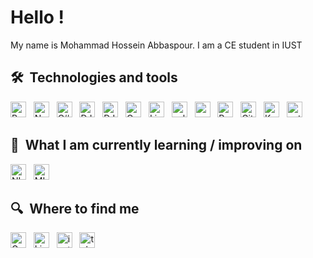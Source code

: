 # Hello ! 

My name is Mohammad Hossein Abbaspour. I am a CE student in IUST 

## 🛠  Technologies and tools

<a name="learning-now"></a>

[<img src="https://img.shields.io/badge/Python-282C34?logo=python" alt="Python logo" title="Python" height="25" />][tech_tools_anchor]
&nbsp;
[<img src="https://img.shields.io/badge/Numpy-282C34?logo=numpy&logoColor=3178C6" alt="Numpy logo" title="Numpy" height="25" />][tech_tools_anchor]
&nbsp;
[<img src="https://img.shields.io/badge/CSharp-282C34?logo=csharp" alt="C# logo" title="C#" height="25" />][tech_tools_anchor]
&nbsp;
[<img src="https://img.shields.io/badge/DJango-282C34?logo=django&logoColor=005959" alt="DJango logo" title="django" height="25" />][tech_tools_anchor]
&nbsp;
[<img src="https://img.shields.io/badge/Rest-282C34?logo=django&logoColor=005959" alt="DJango-Rest logo" title="Rest" height="25" />][tech_tools_anchor]
&nbsp;
[<img src="https://img.shields.io/badge/C-282C34?logo=C&logoColor=61DAFB" alt="C logo" title="C" height="25" />][tech_tools_anchor]
&nbsp;
[<img src="https://img.shields.io/badge/Linux-282C34?logo=linux" alt="Linux logo" title="Linux" height="25" />][tech_tools_anchor]
&nbsp;
[<img src="https://img.shields.io/badge/SQL Server-282C34?logo=microsoft-sql-server" alt="sql server logo" title="sql server" height="25" />][tech_tools_anchor]
&nbsp;
[<img src="https://img.shields.io/badge/MySQL-282C34?logo=mysql" alt="mysql logo" title="mysql" height="25" />][tech_tools_anchor]
&nbsp;
[<img src="https://img.shields.io/badge/Postgresql-282C34?logo=postgresql&logoColor=007ACC" alt="Postgresql logo" title="Postgresql" height="25" />][tech_tools_anchor]
&nbsp;
[<img src="https://img.shields.io/badge/Git-282C34?logo=git" alt="Git logo" title="git" height="25" />][tech_tools_anchor]
&nbsp;
[<img src="https://img.shields.io/badge/Keras-282C34?logo=keras" alt="Keras logo" title="Keras" height="25" />][tech_tools_anchor]
&nbsp;
[<img src="https://img.shields.io/badge/Pytorch-282C34?logo=pytorch" alt="pytorch logo" title="pytorch" height="25" />][tech_tools_anchor]

<a name="learning-next"></a>

## 📖  What I am currently learning / improving on

[<img src="https://img.shields.io/badge/NLP-282C34?logo=nlp&logoColor=FFCA28" alt="NLP logo" title="NLP" height="25" />][learning_now_anchor]
&nbsp;
[<img src="https://img.shields.io/badge/ML-282C34?logo=ML&logoColor=FFCA28" alt="ML logo" title="ML" height="25" />][learning_now_anchor]

## 🔍  Where to find me

[<img src="https://img.shields.io/badge/Gmail-282C34?logo=gmail" alt="Gmail logo" title="Gmail" height="25" />](mailto:mohammadhabp@gmail.com)
&nbsp;
[<img src="https://img.shields.io/badge/LinkedIn-282C34?logo=linkedin&logoColor=0077B5" alt="LinkedIn logo" title="LinkedIn" height="25" />](https://www.linkedin.com/in/mohammad-hossein-abbaspour/)
&nbsp;
[<img src="https://img.shields.io/badge/Instagram-282C34?logo=instagram" alt="instagram logo" title="instagram" height="25" />](https://www.instagram.com/mohammadh_abp/)
&nbsp;
[<img src="https://img.shields.io/badge/Telegram-282C34?logo=telegram" alt="telegram logo" title="telegram" height="25" />](https://t.me/M_Frank_H/)

[tech_tools_anchor]: #hello--
[learning_now_anchor]: #learning-now
[learning_next_anchor]: #learning-next

